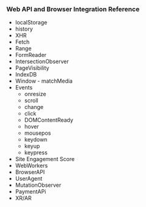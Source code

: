 ### Web API and Browser Integration Reference

- localStorage
- history
- XHR
- Fetch
- Range
- FormReader
- IntersectionObserver
- PageVisibility
- IndexDB
- Window - matchMedia
- Events
    - onresize
    - scroll
    - change
    - click
    - DOMContentReady
    - hover
    - mousepos
    - keydown
    - keyup
    - keypress 
- Site Engagement Score
- WebWorkers
- BrowserAPI
- UserAgent
- MutationObserver
- PaymentAPi
- XR/AR